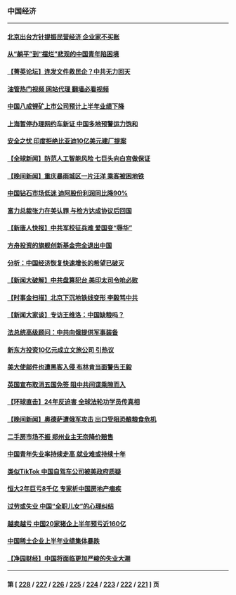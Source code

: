 ### 中国经济
---
#### [北京出台方针提振民营经济 企业家不买账](../../pages/ncid283/n14040096.md?07231645) 
#### [从“躺平”到“摆烂”悲观的中国青年陷困境](../../pages/ncid283/n14040156.md?07231645) 
#### [【菁英论坛】连发文件救民企？中共无力回天](../../pages/ncid283/n14040108.md?07231645) 
#### [油管热门视频 网站代理 翻墙必看视频](http://138.2.39.72:81/youtube.html?epic-marker?07231645)
#### [中国八成锂矿上市公司预计上半年业绩下降](../../pages/ncid283/n14040085.md?07231645) 
#### [上海暂停办理网约车新证 中国多地预警运力饱和](../../pages/ncid283/n14040056.md?07231645) 
#### [安全之忧 印度拒绝比亚迪10亿美元建厂提案](../../pages/ncid283/n14040034.md?07231645) 
#### [【全球新闻】防范人工智能风险 七巨头向白宫做保证](../../pages/ncid283/n14039898.md?07231645) 
#### [【晚间新闻】重庆暴雨城区一片汪洋 乘客被困地铁](../../pages/ncid283/n14039897.md?07231645) 
#### [中国钻石市场低迷 迪阿股份利润同比降90%](../../pages/ncid283/n14039717.md?07231645) 
#### [富力总裁张力在美认罪 与检方达成协议后回国](../../pages/ncid283/n14039700.md?07231645) 
#### [【新唐人快报】中共军校征兵难 爱国变“辱华”](../../pages/ncid283/n14039657.md?07231645) 
#### [方舟投资的旗舰创新基金完全退出中国](../../pages/ncid283/n14039620.md?07231645) 
#### [分析：中国经济恢复快速增长的希望已破灭](../../pages/ncid283/n14039609.md?07231645) 
#### [【新闻大破解】中共盘算犯台 美印太司令呛必败](../../pages/ncid283/n14039523.md?07231645) 
#### [【时事金扫描】北京下沉地铁线变形 李毅骂中共](../../pages/ncid283/n14039515.md?07231645) 
#### [【新闻大家谈】专访王维洛：中国缺粮吗？](../../pages/ncid283/n14039461.md?07231645) 
#### [法总统高级顾问：中共向俄提供军事装备](../../pages/ncid283/n14039522.md?07231645) 
#### [新东方投资10亿元成立文旅公司 引热议](../../pages/ncid283/n14039327.md?07231645) 
#### [美大使邮件也遭黑客入侵 布林肯当面警告王毅](../../pages/ncid283/n14039388.md?07231645) 
#### [英国宣布取消五国免签 阻中共间谍乘隙而入](../../pages/ncid283/n14039360.md?07231645) 
#### [【环球直击】24年反迫害 全球法轮功学员传真相](../../pages/ncid283/n14038782.md?07231645) 
#### [【晚间新闻】奥德萨遭俄军攻击 出口受阻恐酿粮食危机](../../pages/ncid283/n14039305.md?07231645) 
#### [二手房市场不振 郑州业主无奈降价赔售](../../pages/ncid283/n14039005.md?07231645) 
#### [中国青年失业率持续走高 就业难或持续十年](../../pages/ncid283/n14039119.md?07231645) 
#### [类似TikTok 中国自驾车公司被美政府质疑](../../pages/ncid283/n14038922.md?07231645) 
#### [恒大2年巨亏8千亿 专家析中国房地产痼疾](../../pages/ncid283/n14037767.md?07231645) 
#### [过劳或失业 中国“全职儿女”的心理纠结](../../pages/ncid283/n14037280.md?07231645) 
#### [越卖越亏 中国20家猪企上半年预亏近160亿](../../pages/ncid283/n14038823.md?07231645) 
#### [中国稀土企业上半年业绩集体暴跌](../../pages/ncid283/n14038805.md?07231645) 
#### [【净园财经】中国将面临更加严峻的失业大潮](../../pages/ncid283/n14038785.md?07231645) 

---
#### 第 [ [228](./228.md?07231645) / [227](./227.md?07231645) / [226](./226.md?07231645) / [225](./225.md?07231645) / [224](./224.md?07231645) / [223](./223.md?07231645) / [222](./222.md?07231645) / [221](./221.md?07231645) ] 页
